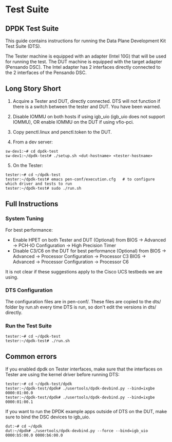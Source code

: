 # Test Suite

## DPDK Test Suite

This guide contains instructions for running the Data Plane Development Kit Test Suite (DTS).

The Tester machine is equipped with an adapter (Intel 10G) that will be used for running the test. The DUT machine is equipped with the target adapter (Pensando DSC). The Intel adapter has 2 interfaces directly connected to the 2 interfaces of the Pensando DSC.

## Long Story Short

1. Acquire a Tester and DUT, directly connected. DTS will not function if there is a switch between the tester and DUT. You have been warned.
2. Disable IOMMU on both hosts if using igb_uio (igb_uio does not support IOMMU), OR enable IOMMU on the DUT if using vfio-pci.
3. Copy penctl.linux and penctl.token to the DUT.

4. From a dev server:
```
sw-dev1:~# cd dpdk-test
sw-dev1:~/dpdk-test# ./setup.sh <dut-hostname> <tester-hostname>
```

5. On the Tester:
```
tester:~# cd ~/dpdk-test
tester:~/dpdk-test# emacs pen-conf/execution.cfg   # to configure which driver and tests to run
tester:~/dpdk-test# sudo ./run.sh
```

## Full Instructions

### System Tuning

For best performance:

- Enable HPET on both Tester and DUT (Optional) from BIOS -> Advanced -> PCH-IO Configuration -> High Precision Timer
- Disable C3/C6 on the DUT for best performance (Optional) from
	BIOS -> Advanced -> Processor Configuration -> Processor C3
	BIOS -> Advanced -> Processor Configuration -> Processor C6

It is not clear if these suggestions apply to the Cisco UCS testbeds we are using.

### DTS Configuration

The configuration files are in pen-conf/. These files are copied to the dts/ folder by run.sh every time DTS is run, so don't edit the versions in dts/ directly.

### Run the Test Suite

```
tester:~# cd ~/dpdk-test
tester:~/dpdk-test# ./run.sh
```

## Common errors

If you enabled dpdk on Tester interfaces, make sure that the interfaces on Tester are using the kernel driver before running DTS:

```
tester:~# cd ~/dpdk-test/dpdk
tester:~/dpdk-test/dpdk# ./usertools/dpdk-devbind.py --bind=ixgbe 0000:01:00.0
tester:~/dpdk-test/dpdk# ./usertools/dpdk-devbind.py --bind=ixgbe 0000:01:00.1
```

If you want to run the DPDK example apps outside of DTS on the DUT, make sure to bind the DSC devices to igb_uio.

```
dut:~# cd ~/dpdk
dut:~/dpdk# ./usertools/dpdk-devbind.py --force --bind=igb_uio 0000:b5:00.0 0000:b6:00.0
```
